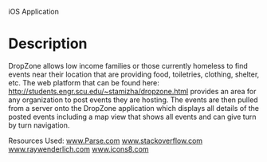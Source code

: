 iOS Application
# Description
DropZone allows low income families or those currently homeless to find events near their location that are providing food, toiletries, clothing, shelter, etc. The web platform that can be found here: http://students.engr.scu.edu/~stamizha/dropzone.html provides an area for any organization to post events they are hosting. The events are then pulled from a server onto the DropZone application which displays all details of the posted events including a map view that shows all events and can give turn by turn navigation. 

Resources Used:
www.Parse.com
www.stackoverflow.com
www.raywenderlich.com
www.icons8.com
